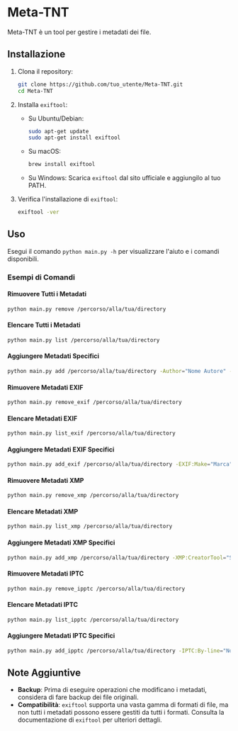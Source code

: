 # Meta-TNT

Meta-TNT è un tool per gestire i metadati dei file.

## Installazione

1. Clona il repository:
   ```sh
   git clone https://github.com/tuo_utente/Meta-TNT.git
   cd Meta-TNT
   ```

2. Installa `exiftool`:
   - Su Ubuntu/Debian:
     ```sh
     sudo apt-get update
     sudo apt-get install exiftool
     ```
   - Su macOS:
     ```sh
     brew install exiftool
     ```
   - Su Windows:
     Scarica `exiftool` dal sito ufficiale e aggiungilo al tuo PATH.

3. Verifica l'installazione di `exiftool`:
   ```sh
   exiftool -ver
   ```

## Uso

Esegui il comando `python main.py -h` per visualizzare l'aiuto e i comandi disponibili.

### Esempi di Comandi

#### Rimuovere Tutti i Metadati
```sh
python main.py remove /percorso/alla/tua/directory
```

#### Elencare Tutti i Metadati
```sh
python main.py list /percorso/alla/tua/directory
```

#### Aggiungere Metadati Specifici
```sh
python main.py add /percorso/alla/tua/directory -Author="Nome Autore" -Copyright="Anno Copyright"
```

#### Rimuovere Metadati EXIF
```sh
python main.py remove_exif /percorso/alla/tua/directory
```

#### Elencare Metadati EXIF
```sh
python main.py list_exif /percorso/alla/tua/directory
```

#### Aggiungere Metadati EXIF Specifici
```sh
python main.py add_exif /percorso/alla/tua/directory -EXIF:Make="Marca" -EXIF:Model="Modello"
```

#### Rimuovere Metadati XMP
```sh
python main.py remove_xmp /percorso/alla/tua/directory
```

#### Elencare Metadati XMP
```sh
python main.py list_xmp /percorso/alla/tua/directory
```

#### Aggiungere Metadati XMP Specifici
```sh
python main.py add_xmp /percorso/alla/tua/directory -XMP:CreatorTool="Strumento Creatore"
```

#### Rimuovere Metadati IPTC
```sh
python main.py remove_ipptc /percorso/alla/tua/directory
```

#### Elencare Metadati IPTC
```sh
python main.py list_ipptc /percorso/alla/tua/directory
```

#### Aggiungere Metadati IPTC Specifici
```sh
python main.py add_ipptc /percorso/alla/tua/directory -IPTC:By-line="Nome Autore"
```

## Note Aggiuntive

- **Backup**: Prima di eseguire operazioni che modificano i metadati, considera di fare backup dei file originali.
- **Compatibilità**: `exiftool` supporta una vasta gamma di formati di file, ma non tutti i metadati possono essere gestiti da tutti i formati. Consulta la documentazione di `exiftool` per ulteriori dettagli.